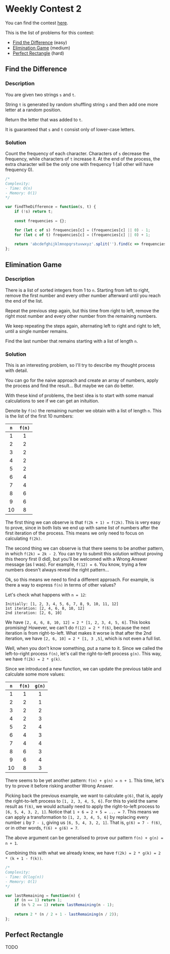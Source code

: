 # Weekly Contest 2

You can find the contest [here](https://leetcode.com/contest/leetcode-weekly-contest-2).

This is the list of problems for this contest:

- [Find the Difference](#find-the-difference) (easy)
- [Elimination Game](#elimination-game) (medium)
- [Perfect Rectangle](#perfect-rectangle) (hard)

## Find the Difference

### Description

You are given two strings `s` and `t`.

String `t` is generated by random shuffling string `s` and then add one more letter at a random position.

Return the letter that was added to `t`.

It is guaranteed that `s` and `t` consist only of lower-case letters.

### Solution

Count the frequency of each character. Characters of `s` decrease the frequency, while characters of `t` increase it. At the end of the process, the extra character will be the only one with frequency 1 (all other will have frequency 0).

```js
/*
Complexity:
- Time: O(n)
- Memory: O(1)
*/

var findTheDifference = function(s, t) {
    if (!s) return t;
    
    const frequencies = {};

    for (let c of s) frequencies[c] = (frequencies[c] || 0) - 1;
    for (let c of t) frequencies[c] = (frequencies[c] || 0) + 1;
    
    return 'abcdefghijklmnopqrstuvwxyz'.split('').find(c => frequencies[c] == 1);
};
```

## Elimination Game

### Description

There is a list of sorted integers from 1 to `n`. Starting from left to right, remove the first number and every other number afterward until you reach the end of the list.

Repeat the previous step again, but this time from right to left, remove the right most number and every other number from the remaining numbers.

We keep repeating the steps again, alternating left to right and right to left, until a single number remains.

Find the last number that remains starting with a list of length `n`.

### Solution

This is an interesting problem, so I'll try to describe my thought process with detail.

You can go for the naive approach and create an array of numbers, apply the process and find the result... But maybe we can do better.

With these kind of problems, the best idea is to start with some manual calculations to see if we can get an inituition.

Denote by `f(n)` the remaining number we obtain with a list of length `n`. This is the list of the first 10 numbers:

| `n` | `f(n)` |
| :---: | :---: |
| 1 | 1 |
| 2 | 2 |
| 3 | 2 |
| 4 | 2 |
| 5 | 2 |
| 6 | 4 |
| 7 | 4 |
| 8 | 6 |
| 9 | 6 |
| 10 | 8 |

The first thing we can observe is that `f(2k + 1) = f(2k)`. This is very easy to prove, since in both lists we end up with same list of numbers after the first iteration of the process. This means we only need to focus on calculating `f(2k)`.

The second thing we can observe is that there seems to be another pattern, in which `f(2k) = 2k - 2`. You can try to submit this solution without proving this theory first (I did), but you'll be welcomed with a Wrong Answer message (as I was). For example, `f(12) = 6`. You know, trying a few numbers doesn't always reveal the right pattern...

Ok, so this means we need to find a different approach. For example, is there a way to express `f(n)` in terms of other values? 

Let's check what happens with `n = 12`:

```
Initially: [1, 2, 3, 4, 5, 6, 7, 8, 9, 10, 11, 12]
1st iteration: [2, 4, 6, 8, 10, 12]
2nd iteration: [2, 6, 10]
```

We have `[2, 4, 6, 8, 10, 12] = 2 * [1, 2, 3, 4, 5, 6]`. This looks promising! However, we can't do `f(12) = 2 * f(6)`, because the next iteration is from right-to-left. What makes it worse is that after the 2nd iteration, we have `[2, 6, 10] = 2 * [1, 3 ,5]`, which is not even a full list.

Well, when you don't know something, put a name to it. Since we called the left-to-right process `f(n)`, let's call the right-to-left process `g(n)`. This way, we have `f(2k) = 2 * g(k)`.

Since we introduced a new function, we can update the previous table and calculate some more values:

| `n` | `f(n)` | `g(n)` |
| :---: | :---: | :---: |
| 1 | 1 | 1 |
| 2 | 2 | 1 |
| 3 | 2 | 2 |
| 4 | 2 | 3 |
| 5 | 2 | 4 |
| 6 | 4 | 3 |
| 7 | 4 | 4 |
| 8 | 6 | 3 |
| 9 | 6 | 4 |
| 10 | 8 | 3 |

There seems to be yet another pattern: `f(n) + g(n) = n + 1`. This time, let's try to prove it before risking another Wrong Answer.

Picking back the previous example, we want to calculate `g(6)`, that is, apply the right-to-left process to `[1, 2, 3, 4, 5, 6]`. For this to yield the same result as `f(6)`, we would actually need to apply the right-to-left process to `[6, 5, 4, 3, 2, 1]`. Notice that `1 + 6 = 2 + 5 = ... = 7`. This means we can apply a transformation to `[1, 2, 3, 4, 5, 6]` by replacing every number `i` by `7 - i`, giving us `[6, 5, 4, 3, 2, 1]`. That is, `g(6) = 7 - f(6)`, or in other words, `f(6) + g(6) = 7`.

The above argument can be generalised to prove our pattern `f(n) + g(n) = n + 1`.

Combining this with what we already knew, we have `f(2k) = 2 * g(k) = 2 * (k + 1 - f(k))`.

```js
/*
Complexity:
- Time: O(log(n))
- Memory: O(1)
*/

var lastRemaining = function(n) {
    if (n == 1) return 1;
    if (n % 2 == 1) return lastRemaining(n - 1);
    
    return 2 * (n / 2 + 1 - lastRemaining(n / 2));
};
```

## Perfect Rectangle

TODO